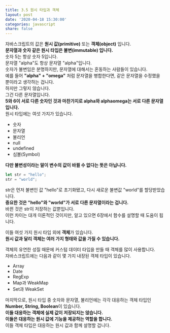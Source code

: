 ```yaml
---
title: 3.5 원시 타입과 객체
layout: post
date: '2020-04-18 15:30:00'
categories: javascript
share: false
---
```


자바스크립트의 값은 **원시 값(primitive)** 또는 **객체(object)** 입니다.  
**문자열과 숫자 같은 원시 타입은 불변(immutable) 입니다.**  
숫자 5는 항상 숫자 5입니다.  
문자열 "alpha"도 항상 문자열 "alpha"입니다.  
숫자가 불변임은 분명하지만, 문자열에 대해서는 혼동하는 사람들이 있습니다.  
예를 들어 **"alpha" + "omega"** 처럼 문자열을 병합한다면, 같은 문자열을 수정했을 뿐이라고 생각하는 겁니다.  
하지만 그렇지 않습니다.  
그건 다른 문자열입니다.  
**5와 6이 서로 다른 숫자인 것과 마찬가지로 alpha와 alphaomega는 서로 다른 문자열입니다.**  
원시 타입에는 여섯 가지가 있습니다.

* 숫자
* 문자열
* 불리언
* null
* undefined
* 심볼(Symbol)

**다만 불변성이라는 말이 변수의 값이 바뀔 수 없다는 뜻은 아닙니다.**

```javascript
let str = "hello";
str = "world";
```

str은 먼저 불변인 값 "hello"로 초기화됐고, 다시 새로운 불변값 "world"를 할당받았습니다.  
**중요한 것은 "hello"와 "world"가 서로 다른 문자열이라는 겁니다.**  
바뀐 것은 str이 저장하는 값뿐입니다.  
이런 차이는 대개 이론적인 것이지만, 알고 있으면 6장에서 함수를 설명할 때 도움이 됩니다.  

이들 여섯 가지 원시 타입 외에 **객체**가 있습니다.  
**원시 값과 달리 객체는 여러 가지 형태와 값을 가질 수 있습니다.**  

객체의 유연한 성질 때문에 커스텀 데이터 타입을 만들 때 객체를 많이 사용합니다.  
자바스크립트에는 다음과 같이 몇 가지 내장된 객체 타입이 있습니다.

* Array
* Date
* RegExp
* Map과 WeakMap
* Set과 WeakSet

마지막으로, 원시 타입 중 숫자와 문자열, 불리언에는 각각 대응하는 객체 타입인 **Number, String, Boolean**이 있습니다.  
**이들 대응하는 객체에 실제 값이 저장되지는 않습니다.**  
**이들은 대응하는 원시 값에 기능을 제공하는 역할을 합니다.**  
이들 객체 타입은 대응하는 원시 값과 함께 설명할 겁니다.